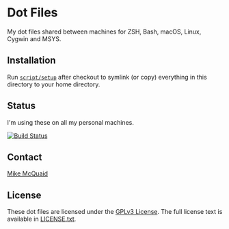 # Dot Files
My dot files shared between machines for ZSH, Bash, macOS, Linux, Cygwin and MSYS.

## Installation
Run [`script/setup`](https://github.com/MikeMcQuaid/dotfiles/blob/master/script/setup)
after checkout to symlink (or copy) everything in this directory to your home directory.

## Status
I'm using these on all my personal machines.

[![Build Status](https://travis-ci.org/MikeMcQuaid/dotfiles.svg?branch=master)](https://travis-ci.org/MikeMcQuaid/dotfiles)

## Contact
[Mike McQuaid](mailto:mike@mikemcquaid.com)

## License
These dot files are licensed under the [GPLv3 License](https://en.wikipedia.org/wiki/GNU_General_Public_License).
The full license text is available in [LICENSE.txt](https://github.com/MikeMcQuaid/dotfiles/blob/master/LICENSE.txt).
